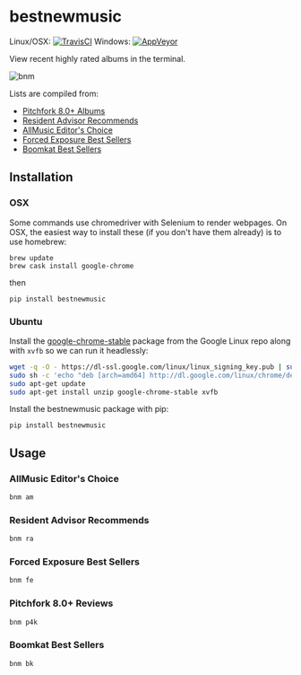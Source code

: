 # bestnewmusic
Linux/OSX: [![TravisCI](https://travis-ci.org/ddbourgin/bestnewmusic.svg)](https://travis-ci.org/ddbourgin/bestnewmusic)
Windows: [![AppVeyor](https://ci.appveyor.com/api/projects/status/github/ddbourgin/bestnewmusic?svg=True)](https://ci.appveyor.com/project/ddbourgin/bestnewmusic)

View recent highly rated albums in the terminal. 

![bnm](images/bnm.gif "bnm p4k")

Lists are compiled from:
- [Pitchfork 8.0+ Albums](https://pitchfork.com/best/high-scoring-albums/)
- [Resident Advisor Recommends](https://www.residentadvisor.net/reviews.aspx?format=recommend)
- [AllMusic Editor's Choice](https://www.allmusic.com/newreleases/editorschoice)
- [Forced Exposure Best Sellers](https://forcedexposure.com/Best/BestIndex.html)
- [Boomkat Best Sellers](https://boomkat.com/bestsellers)

## Installation
### OSX
Some commands use chromedriver with Selenium to render webpages. On OSX, the easiest way to install these (if you don't have them already) is to use homebrew:
```
brew update
brew cask install google-chrome
```
then
```
pip install bestnewmusic
```

### Ubuntu
Install the [google-chrome-stable](https://www.ubuntuupdates.org/ppa/google_chrome?dist=stable) package from the Google Linux repo along with `xvfb` so we can run it headlessly:
```bash
wget -q -O - https://dl-ssl.google.com/linux/linux_signing_key.pub | sudo apt-key add - 
sudo sh -c 'echo "deb [arch=amd64] http://dl.google.com/linux/chrome/deb/ stable main" >> /etc/apt/sources.list.d/google.list'
sudo apt-get update 
sudo apt-get install unzip google-chrome-stable xvfb
```

Install the bestnewmusic package with pip:
```
pip install bestnewmusic
```

## Usage
### AllMusic Editor's Choice
```bash
bnm am
```
### Resident Advisor Recommends
```bash
bnm ra
```
### Forced Exposure Best Sellers
```bash
bnm fe
```
### Pitchfork 8.0+ Reviews
```bash
bnm p4k
```
### Boomkat Best Sellers
```bash
bnm bk
```
